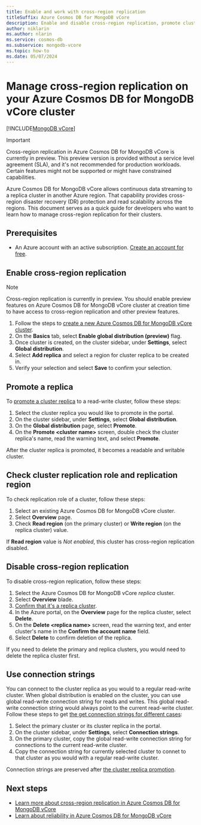 ```yaml
---
title: Enable and work with cross-region replication
titleSuffix: Azure Cosmos DB for MongoDB vCore
description: Enable and disable cross-region replication, promote cluster replica in another region for disaster recovery (DR), and use the same connection strings in your application after promotion on Azure Cosmos DB for MongoDB vCore cluster.
author: niklarin
ms.author: nlarin
ms.service: cosmos-db
ms.subservice: mongodb-vcore
ms.topic: how-to
ms.date: 05/07/2024
---
```


# Manage cross-region replication on your Azure Cosmos DB for MongoDB vCore cluster

[!INCLUDE[MongoDB vCore](../../includes/appliesto-mongodb-vcore.md)]

> [!IMPORTANT]
> Cross-region replication in Azure Cosmos DB for MongoDB vCore is currently in preview.
> This preview version is provided without a service level agreement (SLA), and it's not recommended
> for production workloads. Certain features might not be supported or might have constrained
> capabilities.

Azure Cosmos DB for MongoDB vCore allows continuous data streaming to a replica cluster in another Azure region. That capability provides cross-region disaster recovery (DR) protection and read scalability across the regions. This document serves as a quick guide for developers who want to learn how to manage cross-region replication for their clusters.

## Prerequisites

- An Azure account with an active subscription. [Create an account for free](https://azure.microsoft.com/free).

## Enable cross-region replication
> [!NOTE]
> Cross-region replication is currently in preview. You should enable preview features 
> on Azure Cosmos DB for MongoDB vCore cluster at creation time to have access to 
> cross-region replication and other preview features.

1. Follow the steps to [create a new Azure Cosmos DB for MongoDB vCore cluster](./quickstart-portal.md#create-a-cluster).
1. On the **Basics** tab, select **Enable global distribution (preview)** flag.
1. Once cluster is created, on the cluster sidebar, under **Settings**, select **Global distribution**.
1. Select **Add replica** and select a region for cluster replica to be created in.
1. Verify your selection and select **Save** to confirm your selection.

## Promote a replica
To [promote a cluster replica](./cross-region-replication.md#replica-cluster-promotion) to a read-write cluster, follow these steps:

1. Select the cluster replica you would like to promote in the portal.
1. On the cluster sidebar, under **Settings**, select **Global distribution**.
1. On the **Global distribution** page, select **Promote**. 
1. On the **Promote \<cluster name>** screen, double check the cluster replica's name, read the warning text, and select **Promote**.

After the cluster replica is promoted, it becomes a readable and writable cluster.

## Check cluster replication role and replication region
To check replication role of a cluster, follow these steps:
1. Select an existing Azure Cosmos DB for MongoDB vCore cluster.
1. Select **Overview** page.
1. Check **Read region** (on the primary cluster) or **Write region** (on the replica cluster) value.

If **Read region** value is *Not enabled*, this cluster has cross-region replication disabled.

## Disable cross-region replication
To disable cross-region replication, follow these steps:

1. Select the Azure Cosmos DB for MongoDB vCore *replica* cluster.
1. Select **Overview** blade.
1. [Confirm that it's a replica cluster](#check-cluster-replication-role-and-replication-region).
1. In the Azure portal, on the **Overview** page for the replica cluster, select **Delete**.
1. On the **Delete \<replica name>** screen, read the warning text, and enter cluster's name in the **Confirm the account name** field.
1. Select **Delete** to confirm deletion of the replica.

If you need to delete the primary and replica clusters, you would need to delete the replica cluster first.

## Use connection strings
You can connect to the cluster replica as you would to a regular read-write cluster. When global distribution is enabled on the cluster, you can use global read-write connection string for reads and writes. This global read-write connection string would always point to the current read-write cluster.
Follow these steps to get [the get connection strings for different cases](./cross-region-replication.md#read-operations-on-cluster-replicas-and-connection-strings):

1. Select the primary cluster or its cluster replica in the portal.
1. On the cluster sidebar, under **Settings**, select **Connection strings**.
1. On the primary cluster, copy the global read-write connection string for connections to the current read-write cluster. 
1. Copy the connection string for currently selected cluster to connet to that cluster as you would with a regular read-write cluster.

Connection strings are preserved after [the cluster replica promotion](./cross-region-replication.md#replica-cluster-promotion).

## Next steps

- [Learn more about cross-region replication in Azure Cosmos DB for MongoDB vCore](./cross-region-replication.md)
- [Learn about reliability in Azure Cosmos DB for MongoDB vCore](../../../reliability/reliability-cosmos-mongodb.md)
